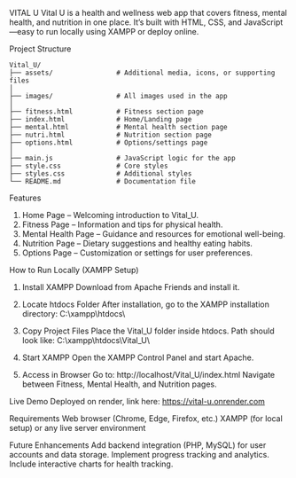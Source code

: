 VITAL U
Vital U is a health and wellness web app that covers fitness, mental health, and nutrition in one place. It’s built with HTML, CSS, and JavaScript—easy to run locally using XAMPP or deploy online.

Project Structure
```
Vital_U/
├── assets/                # Additional media, icons, or supporting files
│
├── images/                # All images used in the app
│
├── fitness.html           # Fitness section page
├── index.html             # Home/Landing page
├── mental.html            # Mental health section page
├── nutri.html             # Nutrition section page
├── options.html           # Options/settings page
│
├── main.js                # JavaScript logic for the app
├── style.css              # Core styles
├── styles.css             # Additional styles 
└── README.md              # Documentation file
```

Features
1. Home Page – Welcoming introduction to Vital_U.
2. Fitness Page – Information and tips for physical health.
3. Mental Health Page – Guidance and resources for emotional well-being.
4. Nutrition Page – Dietary suggestions and healthy eating habits.
5. Options Page – Customization or settings for user preferences.


How to Run Locally (XAMPP Setup)
1. Install XAMPP
Download from Apache Friends and install it.

2. Locate htdocs Folder
After installation, go to the XAMPP installation directory:
C:\xampp\htdocs\

3. Copy Project Files
Place the Vital_U folder inside htdocs.
Path should look like:
C:\xampp\htdocs\Vital_U\

4. Start XAMPP
Open the XAMPP Control Panel and start Apache.

5. Access in Browser
Go to:
http://localhost/Vital_U/index.html
Navigate between Fitness, Mental Health, and Nutrition pages.

Live Demo
Deployed on render, link here:
https://vital-u.onrender.com

Requirements
Web browser (Chrome, Edge, Firefox, etc.)
XAMPP (for local setup) or any live server environment

Future Enhancements
Add backend integration (PHP, MySQL) for user accounts and data storage.
Implement progress tracking and analytics.
Include interactive charts for health tracking.
